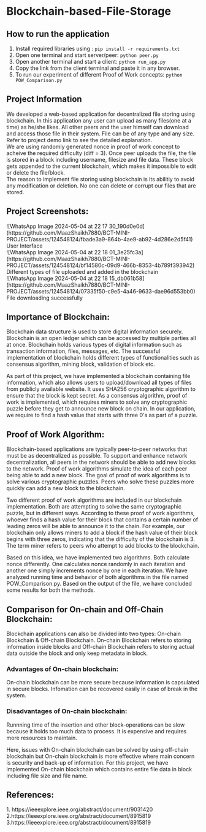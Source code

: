<h1>Blockchain-based-File-Storage</h1>



<h2>How to run the application</h2>

1. Install required libraries using :
   `pip install -r requirements.txt`
2. Open one terminal and start server/peer:
   `python peer.py`
3. Open another terminal and start a client:
   `python run_app.py`
4. Copy the link from the client terminal and paste it in any browser.
5. To run our experiment of different Proof of Work concepts:
`python POW_Comparison.py`
<h2> Project Information </h2>
We developed a web-based application for decentralized file storing using blockchain. In this application any user can upload as many files(one at a time) as he/she likes. All other peers and the user himself can download and access those file in their system. File can be of any type and any size. Refer to project demo link to see the detailed explanation. <br />
We are using randomly generated nonce in proof of work concept to acheive the required difficulty (diff = 3). Once peer uploads the file, the file is stored in a block including username, filesize and file data. These block gets appended to the current blockchain, which makes it impossible to edit or delete the file/block.<br /> 
The reason to implement file storing using blockchain is its abilitiy to avoid any modification or deletion. No one can delete or corrupt our files that are stored.

<h2>Project Screenshots:</h2>
![WhatsApp Image 2024-05-04 at 22 17 30_190d0e0d](https://github.com/MaazShaikh7880/BCT-MINI-PROJECT/assets/124548124/fbade3a9-864b-4ae9-ab92-4d286e2d5f41)
User Interface<br/>
![WhatsApp Image 2024-05-04 at 22 18 01_3e25fc3a](https://github.com/MaazShaikh7880/BCT-MINI-PROJECT/assets/124548124/bf14580c-09d9-466b-8353-4b789f393942)
Different types of file uploaded and added in the blockchain<br/>
![WhatsApp Image 2024-05-04 at 22 18 15_db061b58](https://github.com/MaazShaikh7880/BCT-MINI-PROJECT/assets/124548124/07335f50-c9e5-4a46-9633-dae96d553bb0)
File downloading successfully





<h2>Importance of Blockchain:</h2>

Blockchain data structure is used to store digital information securely. Blockchain is an open ledger which can be accessed by multiple parties all at once. Blockchain holds various types of digital information such as transaction information, files, messages, etc. The successful implementation of blockchain holds different types of functionalities such as consensus algorithm, mining block, validation of block etc.

As part of this project, we have implemented a blockchain containing file information, which also allows users to upload/download all types of files from publicly available website. It uses SHA256 cryptographic algorithm to ensure that the block is kept secret. As a consensus algorithm, proof of work is implemented, which requires miners to solve any cryptographic puzzle before they get to announce new block on chain. In our application, we require to find a hash value that starts with three 0's as part of a puzzle.

<h2>Proof of Work Algorithm:</h2>

Blockchain-based applications are typically peer-to-peer networks that must be as decentralized as possible. To support and enhance network decentralization, all peers in the network should be able to add new blocks to the network. Proof of work algorithms simulate the idea of each peer being able to add a new block. The goal of proof of work algorithms is to solve various cryptographic puzzles. Peers who solve these puzzles more quickly can add a new block to the blockchain.

Two different proof of work algorithms are included in our blockchain implementation. Both are attempting to solve the same cryptographic puzzle, but in different ways. According to these proof of work algorithms, whoever finds a hash value for their block that contains a certain number of leading zeros will be able to announce it to the chain. For example, our blockchain only allows miners to add a block if the hash value of their block begins with three zeros, indicating that the difficulty of the blockchain is 3. The term miner refers to peers who attempt to add blocks to the blockchain.

Based on this idea, we have implemented two algorithms. Both calculate nonce differently. One calculates nonce randomly in each iteration and another one simply increments nonce by one in each iteration. We have analyzed running time and behavior of both algorithms in the file named POW_Comparison.py. Based on the output of the file, we have concluded some results for both the methods.











<h2>Comparison for On-chain and Off-Chain Blockchain:</h2>

Blockchain applications can also be divided into two types: On-chain Blockchain & Off-chain Blockchain. On-chain Blockchain refers to storing information inside blocks and Off-chain Blockchain refers to storing actual data outside the block and only keep metadata in block. 

<h3>Advantages of On-chain blockchain: </h3>

On-chain blockchain can be more secure because information is capsulated in secure blocks.
Infomation can be recovered easily in case of break in the system.

<h3>Disadvantages of On-chain blockchain:</h3>

Runnning time of the insertion and other block-operations can be slow because it holds too much data to process.
It is expensive and requires more resources to maintain.

Here, issues with On-chain blockchain can be solved by using off-chain blockchain but On-chain blockchain is more effective where main concern is security and back-up of information. For this project, we have implemented On-chain blockchain which contains entire file data in block including file size and file name.

<h2>References:</h2>
1. https://ieeexplore.ieee.org/abstract/document/9031420                                                                                                            
2.https://ieeexplore.ieee.org/abstract/document/8915819
3.https://ieeexplore.ieee.org/abstract/document/8915819


